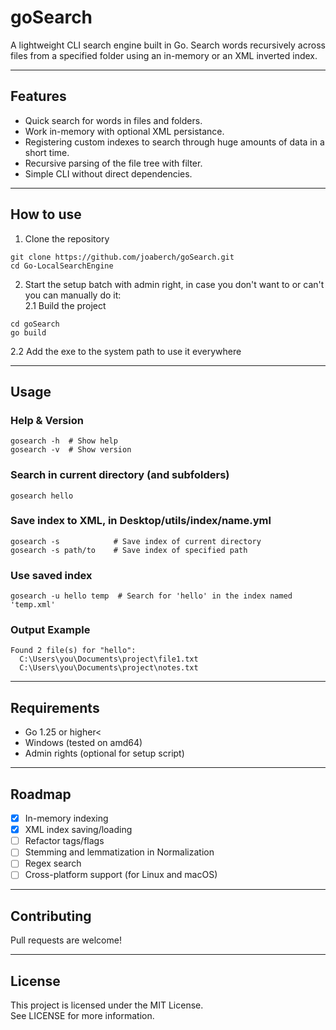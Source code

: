 # goSearch  
A lightweight CLI search engine built in Go. Search words recursively across files from a specified folder using an in-memory or an XML inverted index.

---


## Features
- Quick search for words in files and folders.  
- Work in-memory with optional XML persistance.  
- Registering custom indexes to search through huge amounts of data in a short time.  
- Recursive parsing of the file tree with filter.  
- Simple CLI without direct dependencies.

---


## How to use
1. Clone the repository
```
git clone https://github.com/joaberch/goSearch.git
cd Go-LocalSearchEngine
```
2.   Start the setup batch with admin right, in case you don't want to or can't you can manually do it:  
2.1  Build the project
```
cd goSearch
go build
```
2.2  Add the exe to the system path to use it everywhere

---


## Usage

### Help & Version

```
gosearch -h  # Show help
gosearch -v  # Show version
```

### Search in current directory (and subfolders)

```
gosearch hello
```
### Save index to XML, in Desktop/utils/index/name.yml
```
gosearch -s            # Save index of current directory
gosearch -s path/to    # Save index of specified path
```
### Use saved index
```
gosearch -u hello temp  # Search for 'hello' in the index named 'temp.xml'
```
### Output Example
```
Found 2 file(s) for "hello":
  C:\Users\you\Documents\project\file1.txt
  C:\Users\you\Documents\project\notes.txt
```

---


## Requirements
- Go 1.25 or higher<  
- Windows (tested on amd64)  
- Admin rights (optional for setup script)

---


## Roadmap
- [x] In-memory indexing  
- [x] XML index saving/loading  
- [ ] Refactor tags/flags  
- [ ] Stemming and lemmatization in Normalization  
- [ ] Regex search  
- [ ] Cross-platform support (for Linux and macOS)

---


## Contributing
Pull requests are welcome!

---


## License
This project is licensed under the MIT License.  
See LICENSE for more information.
